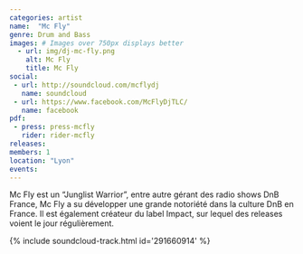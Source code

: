 ```yaml
---
categories: artist
name:  "Mc Fly"
genre: Drum and Bass
images: # Images over 750px displays better
  - url: img/dj-mc-fly.png
    alt: Mc Fly
    title: Mc Fly
social:
 - url: http://soundcloud.com/mcflydj
   name: soundcloud
 - url: https://www.facebook.com/McFlyDjTLC/
   name: facebook
pdf:
 - press: press-mcfly
   rider: rider-mcfly
releases:
members: 1
location: "Lyon"
events:
---
```

Mc Fly est un “Junglist Warrior”, entre autre gérant des radio shows DnB France, Mc Fly a su développer une grande notoriété dans la culture DnB en France. Il est également créateur du label Impact, sur lequel des releases voient le jour régulièrement.

{% include soundcloud-track.html id='291660914' %}


